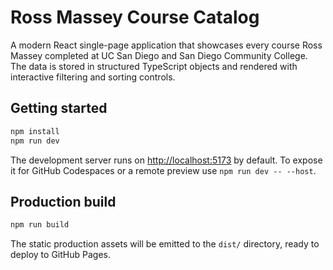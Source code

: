 # Ross Massey Course Catalog

A modern React single-page application that showcases every course Ross Massey completed at UC San Diego and San Diego Community College. The data is stored in structured TypeScript objects and rendered with interactive filtering and sorting controls.

## Getting started

```bash
npm install
npm run dev
```

The development server runs on [http://localhost:5173](http://localhost:5173) by default. To expose it for GitHub Codespaces or a remote preview use `npm run dev -- --host`.

## Production build

```bash
npm run build
```

The static production assets will be emitted to the `dist/` directory, ready to deploy to GitHub Pages.
